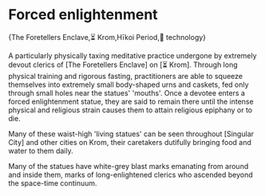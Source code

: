# Forced enlightenment

{The Foretellers Enclave,⏳ Krom,Hīkoi Period,🔧 technology}

A particularly physically taxing meditative practice undergone by extremely devout clerics of [The Foretellers Enclave] on [⏳ Krom]. Through long physical training and rigorous fasting, practitioners are able to squeeze themselves into extremely small body-shaped urns and caskets, fed only through small holes near the statues' 'mouths'. Once a devotee enters a forced enlightenment statue, they are said to remain there until the intense physical and religious strain causes them to attain religious epiphany or to die.

Many of these waist-high 'living statues' can be seen throughout [Singular City] and other cities on Krom, their caretakers dutifully bringing food and water to them daily.

Many of the statues have white-grey blast marks emanating from around and inside them, marks of long-enlightened clerics who ascended beyond the space-time continuum.
